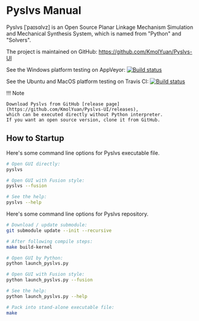 # Pyslvs Manual

Pyslvs \[ˈpaɪsɑlvz] is an Open Source Planar Linkage Mechanism Simulation and Mechanical Synthesis System,
which is named from "Python" and "Solvers".

The project is maintained on GitHub: <https://github.com/KmolYuan/Pyslvs-UI>

See the Windows platform testing on AppVeyor:
[![Build status](https://ci.appveyor.com/api/projects/status/d2rxv6psmuj5fco9?svg=true)](https://ci.appveyor.com/project/KmolYuan/Pyslvs-UI)

See the Ubuntu and MacOS platform testing on Travis CI:
[![Build status](https://img.shields.io/travis/KmolYuan/Pyslvs-UI.svg?logo=travis)](https://travis-ci.org/KmolYuan/Pyslvs-UI)

!!! Note

    Download Pyslvs from GitHub [release page](https://github.com/KmolYuan/Pyslvs-UI/releases),
    which can be executed directly without Python interpreter.
    If you want an open source version, clone it from GitHub.

## How to Startup

Here's some command line options for Pyslvs executable file.

```bash
# Open GUI directly:
pyslvs

# Open GUI with Fusion style:
pyslvs --fusion

# See the help:
pyslvs --help
```

Here's some command line options for Pyslvs repository.

```bash
# Download / update submodule:
git submodule update --init --recursive

# After following compile steps:
make build-kernel

# Open GUI by Python:
python launch_pyslvs.py

# Open GUI with Fusion style:
python launch_pyslvs.py --fusion

# See the help:
python launch_pyslvs.py --help

# Pack into stand-alone executable file:
make
```
